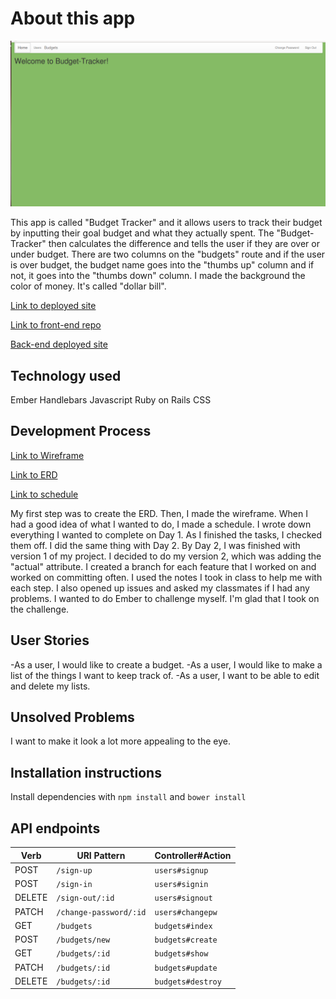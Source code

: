 # About this app
![Budget-Tracker](public/screenshot.png)

This app is called "Budget Tracker" and it allows users to track their budget by inputting their goal budget and what they actually spent. The "Budget-Tracker" then calculates the difference and tells the user if they are over or under budget. There are two columns on the "budgets" route and if the user is over budget, the budget name goes into the "thumbs up" column and if not, it goes into the "thumbs down" column. I made the background the color of money. It's called "dollar bill".

[Link to deployed site](https://deejay94.github.io/budget/)

[Link to front-end repo](https://github.com/deejay94/budget)

[Back-end deployed site](https://budget1-api.herokuapp.com/)

## Technology used
Ember
Handlebars
Javascript
Ruby on Rails
CSS

## Development Process
[Link to Wireframe](https://imgur.com/a/hSoJJ)

[Link to ERD](https://imgur.com/a/Te5sp)

[Link to schedule](https://imgur.com/a/G6D6h)

My first step was to create the ERD. Then, I made the wireframe. When I had a good idea of what I wanted to do, I made a schedule. I wrote down everything I wanted to complete on Day 1. As I finished the tasks, I checked them off. I did the same thing with Day 2. By Day 2, I was finished with version 1 of my project. I decided to do my version 2, which was adding the "actual" attribute. I created a branch for each feature that I worked on and worked on committing often. I used the notes I took in class to help me with each step. I also opened up issues and asked my classmates if I had any problems. I wanted to do Ember to challenge myself. I'm glad that I took on the challenge.

## User Stories
-As a user, I would like to create a budget.
-As a user, I would like to make a list of the things I want to keep track of.
-As a user, I want to be able to edit and delete my lists.

## Unsolved Problems

I want to make it look a lot more appealing to the eye.

## Installation instructions

Install dependencies with `npm install` and `bower install`

## API endpoints

| Verb   | URI Pattern            | Controller#Action |
|--------|------------------------|-------------------|
| POST   | `/sign-up`             | `users#signup`    |
| POST   | `/sign-in`             | `users#signin`    |
| DELETE | `/sign-out/:id`        | `users#signout`   |
| PATCH  | `/change-password/:id` | `users#changepw`  |
| GET    | `/budgets`               | `budgets#index`     |
| POST   | `/budgets/new`               | `budgets#create`    |
| GET    | `/budgets/:id`           | `budgets#show`      |
| PATCH  | `/budgets/:id`           | `budgets#update`    |
| DELETE    | `/budgets/:id`     | `budgets#destroy`     |
